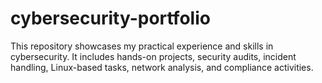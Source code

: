 # cybersecurity-portfolio
This repository showcases my practical experience and skills in cybersecurity. It includes hands-on projects, security audits, incident handling, Linux-based tasks, network analysis, and compliance activities.
